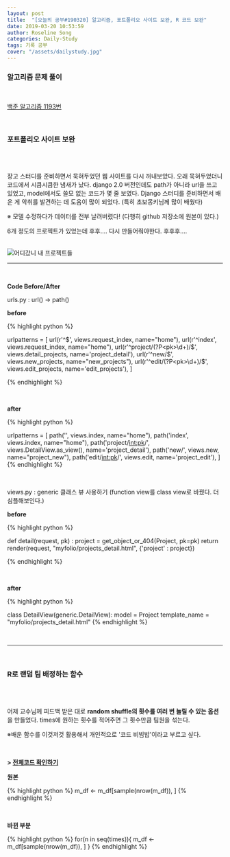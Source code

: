 ```yaml
---
layout: post
title:  "[오늘의 공부#190320] 알고리즘, 포트폴리오 사이트 보완, R 코드 보완"
date: 2019-03-20 10:53:59
author: Roseline Song
categories: Daily-Study
tags: 기록 공부
cover: "/assets/dailystudy.jpg"
---
```


### 알고리즘 문제 풀이

<br>

[백준 알고리즘 1193번](https://roseline124.github.io/algorithm/2019/03/20/Algorithm-190320.html)


<br>


### 포트폴리오 사이트 보완

<br>​

장고 스터디를 준비하면서 묵혀두었던 웹 사이트를 다시 꺼내보았다. 오래 묵혀두었더니 코드에서 시큼시큼한 냄새가 났다. django 2.0 버전인데도 path가 아니라 url을 쓰고 있었고, model에서도 쓸모 없는 코드가 몇 줄 보였다. Django 스터디를 준비하면서 배운 게 악취를 발견하는 데 도움이 많이 되었다. (특히 초보몽키님께 많이 배웠다)

※ 모델 수정하다가 데이터를 전부 날려버렸다! (다행히 github 저장소에 원본이 있다.)

6개 정도의 프로젝트가 있었는데  후후.... 다시 만들어줘야한다. 후후후....

<br>

<img src="https://postfiles.pstatic.net/MjAxOTAzMjBfMTMx/MDAxNTUzMDkwMzMzNzMx.S_034zCmOLoye4n0aWJy0pYhfdWn9EW_Cp7hPBy3vDQg.u6-KVgnorKUD2ILXaKEkozN0uryxwvIe1QTj7GTV_DQg.PNG.guseod24/190320_%EC%98%A4%EB%A5%98.PNG?type=w966" title="어디갔니 내 프로젝트들">


<br>

<hr>

<br>

**Code Before/After**

urls.py : url() -> path()

**before**

{% highlight python %}

urlpatterns = [
    url(r'^$', views.request_index, name="home"),
    url(r'^index', views.request_index, name="home"),
    url(r'^project/(?P<pk>\d+)/$', views.detail_projects, name='project_detail'),
    url(r'^new/$', views.new_projects, name="new_projects"),
    url(r'^edit/(?P<pk>\d+)/$', views.edit_projects, name='edit_projects'),
]

{% endhighlight %}

<br>

**after**

{% highlight python %}

urlpatterns = [
    path('', views.index, name="home"),
    path('index', views.index, name="home"),
    path('project/<int:pk>/', views.DetailView.as_view(), name='project_detail'),
    path('new/', views.new, name="project_new"),
    path('edit/<int:pk>/', views.edit, name='project_edit'),
]
{% endhighlight %}

<br>

views.py : generic 클래스 뷰 사용하기 (function view를 class view로 바꿨다. 더 심플해보인다.)


**before**

{% highlight python %}

def detail(request, pk) :
    project = get_object_or_404(Project, pk=pk) 
    return render(request, "myfolio/projects_detail.html", {'project' : project})

{% endhighlight %}

<br>

**after**

{% highlight python %}

class DetailView(generic.DetailView):
    model = Project
    template_name = "myfolio/projects_detail.html"
{% endhighlight %}

<br>
<hr>
<br>

### R로 랜덤 팀 배정하는 함수 

<br>
​

어제 교수님께 피드백 받은 대로 **random shuffle의 횟수를 여러 번 늘릴 수 있는 옵션**을 만들었다. times에 원하는 횟수를 적어주면 그 횟수만큼 팀원을 섞는다.​

※배운 함수를 이것저것 활용해서 개인적으로 '코드 비빔밥'이라고 부르고 싶다.

​

**\> [전체코드 확인하기](https://roseline124.github.io/data-analitics/2019/03/20/DA-R-190320.html)**
​

**원본**

{% highlight python %}
  m_df <- m_df[sample(nrow(m_df)), ]
{% endhighlight %}

<br>

**바뀐 부분**


{% highlight python %}
  for(n in seq(times)){
    m_df <- m_df[sample(nrow(m_df)), ]
  } 
{% endhighlight %}

